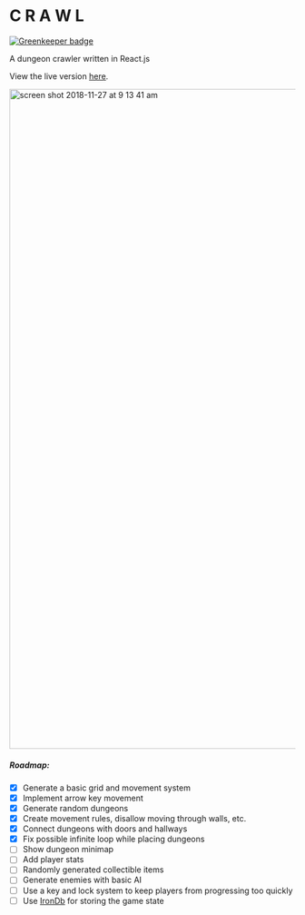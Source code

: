 # C R A W L

[![Greenkeeper badge](https://badges.greenkeeper.io/ztoben/crawl.svg)](https://greenkeeper.io/)

A dungeon crawler written in React.js

View the live version [here](http://ztoben-crawl.surge.sh/).

<img width="1162" alt="screen shot 2018-11-27 at 9 13 41 am" src="https://user-images.githubusercontent.com/4007345/49091127-cb65f000-f224-11e8-912d-72b7681b0e15.png">

##### Roadmap:

- [x] Generate a basic grid and movement system
- [x] Implement arrow key movement
- [x] Generate random dungeons
- [x] Create movement rules, disallow moving through walls, etc.
- [x] Connect dungeons with doors and hallways
- [x] Fix possible infinite loop while placing dungeons
- [ ] Show dungeon minimap
- [ ] Add player stats
- [ ] Randomly generated collectible items
- [ ] Generate enemies with basic AI
- [ ] Use a key and lock system to keep players from progressing too quickly
- [ ] Use [IronDb](https://github.com/gruns/irondb) for storing the game state
